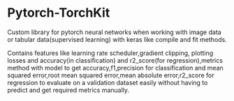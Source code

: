 # Pytorch-TorchKit
Custom library for pytorch neural networks when working with image data or tabular data(supervised learning) with keras like compile and fit methods.

Contains features like learning rate scheduler,gradient clipping, plotting losses and accuracy(in classification) and r2_score(for regression),metrics method with model to get accuracy,f1,precision for classification and mean squared error,root mean squared error,mean absolute error,r2_score for regression to evaluate on a validation dataset easily without having to predict and get required metrics manually.
